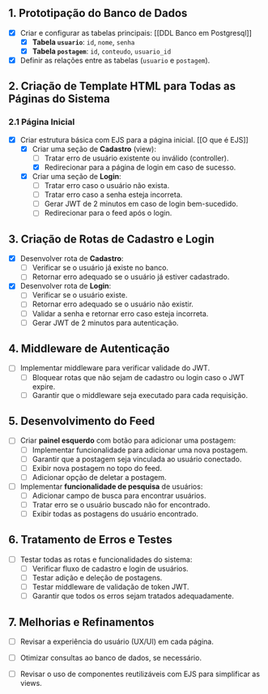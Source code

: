 
## 1. Prototipação do Banco de Dados
- [x] Criar e configurar as tabelas principais: [[DDL Banco em Postgresql]]
  - [x] **Tabela `usuario`**: `id`, `nome`, `senha`
  - [x] **Tabela `postagem`**: `id`, `conteudo`, `usuario_id`
- [x] Definir as relações entre as tabelas (`usuario` e `postagem`).

## 2. Criação de Template HTML para Todas as Páginas do Sistema

### 2.1 Página Inicial
- [x] Criar estrutura básica com EJS para a página inicial. [[O que é EJS]]
  - [x] Criar uma seção de **Cadastro** (view):
    - [ ] Tratar erro de usuário existente ou inválido (controller).
    - [x] Redirecionar para a página de login em caso de sucesso.
  - [x] Criar uma seção de **Login**:
    - [ ] Tratar erro caso o usuário não exista.
    - [ ] Tratar erro caso a senha esteja incorreta.
    - [ ] Gerar JWT de 2 minutos em caso de login bem-sucedido.
    - [ ] Redirecionar para o feed após o login.

## 3. Criação de Rotas de Cadastro e Login
- [x] Desenvolver rota de **Cadastro**:
  - [ ] Verificar se o usuário já existe no banco.
  - [ ] Retornar erro adequado se o usuário já estiver cadastrado.
- [x] Desenvolver rota de **Login**:
  - [ ] Verificar se o usuário existe.
  - [ ] Retornar erro adequado se o usuário não existir.
  - [ ] Validar a senha e retornar erro caso esteja incorreta.
  - [ ] Gerar JWT de 2 minutos para autenticação.

## 4. Middleware de Autenticação
- [ ] Implementar middleware para verificar validade do JWT.
  - [ ] Bloquear rotas que não sejam de cadastro ou login caso o JWT expire.
  - [ ] Garantir que o middleware seja executado para cada requisição.

## 5. Desenvolvimento do Feed
- [ ] Criar **painel esquerdo** com botão para adicionar uma postagem:
  - [ ] Implementar funcionalidade para adicionar uma nova postagem.
  - [ ] Garantir que a postagem seja vinculada ao usuário conectado.
  - [ ] Exibir nova postagem no topo do feed.
  - [ ] Adicionar opção de deletar a postagem.
- [ ] Implementar **funcionalidade de pesquisa** de usuários:
  - [ ] Adicionar campo de busca para encontrar usuários.
  - [ ] Tratar erro se o usuário buscado não for encontrado.
  - [ ] Exibir todas as postagens do usuário encontrado.

## 6. Tratamento de Erros e Testes
- [ ] Testar todas as rotas e funcionalidades do sistema:
  - [ ] Verificar fluxo de cadastro e login de usuários.
  - [ ] Testar adição e deleção de postagens.
  - [ ] Testar middleware de validação de token JWT.
  - [ ] Garantir que todos os erros sejam tratados adequadamente.

## 7. Melhorias e Refinamentos
- [ ] Revisar a experiência do usuário (UX/UI) em cada página.
- [ ] Otimizar consultas ao banco de dados, se necessário.
- [ ] Revisar o uso de componentes reutilizáveis com EJS para simplificar as views.

